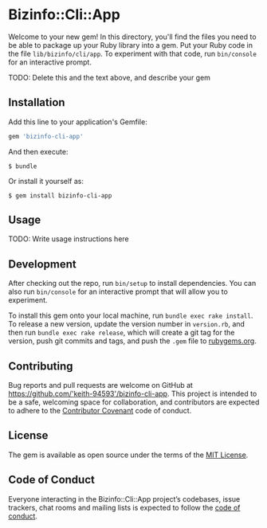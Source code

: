 # Bizinfo::Cli::App

Welcome to your new gem! In this directory, you'll find the files you need to be able to package up your Ruby library into a gem. Put your Ruby code in the file `lib/bizinfo/cli/app`. To experiment with that code, run `bin/console` for an interactive prompt.

TODO: Delete this and the text above, and describe your gem

## Installation

Add this line to your application's Gemfile:

```ruby
gem 'bizinfo-cli-app'
```

And then execute:

    $ bundle

Or install it yourself as:

    $ gem install bizinfo-cli-app

## Usage

TODO: Write usage instructions here

## Development

After checking out the repo, run `bin/setup` to install dependencies. You can also run `bin/console` for an interactive prompt that will allow you to experiment.

To install this gem onto your local machine, run `bundle exec rake install`. To release a new version, update the version number in `version.rb`, and then run `bundle exec rake release`, which will create a git tag for the version, push git commits and tags, and push the `.gem` file to [rubygems.org](https://rubygems.org).

## Contributing

Bug reports and pull requests are welcome on GitHub at https://github.com/'keith-94593'/bizinfo-cli-app. This project is intended to be a safe, welcoming space for collaboration, and contributors are expected to adhere to the [Contributor Covenant](http://contributor-covenant.org) code of conduct.

## License

The gem is available as open source under the terms of the [MIT License](https://opensource.org/licenses/MIT).

## Code of Conduct

Everyone interacting in the Bizinfo::Cli::App project’s codebases, issue trackers, chat rooms and mailing lists is expected to follow the [code of conduct](https://github.com/'keith-94593'/bizinfo-cli-app/blob/master/CODE_OF_CONDUCT.md).
